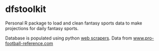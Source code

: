 # dfstoolkit
Personal R package to load and clean fantasy sports data to make projections for daily fantasy sports.

Database is populated using python [web scrapers](https://www.github.com/kimjam/pfr_scraper). Data from www.pro-football-reference.com
